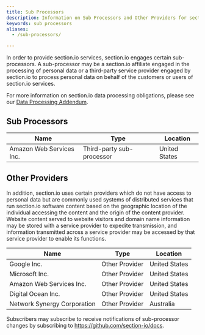```yaml
---
title: Sub Processors
description: Information on Sub Processors and Other Providers for section.io
keywords: sub processors
aliases:
  - /sub-processors/

---
```


In order to provide section.io services, section.io engages certain sub-processors. A sub-processor may be a section.io affiliate engaged in the processing of personal data or a third-party service provider engaged by section.io to process personal data on behalf of the customers or users of section.io services.

For more information on section.io data processing obligations, please see our [Data Processing Addendum](https://www.section.io/legal-stuff/data-processing/).

## Sub Processors


| Name                       | Type                                               | Location           |
|----------------------------|--------------------------------------------------- |--------------------|
| Amazon Web Services Inc.   | Third-party sub-processor	                      | United States      |


## Other Providers

In addition, section.io uses certain providers which do not have access to personal data but are commonly used systems of distributed services that run section.io software content based on the geographic location of the individual accessing the content and the origin of the content provider. Website content served to website visitors and domain name information may be stored with a service provider to expedite transmission, and information transmitted across a service provider may be accessed by that service provider to enable its functions.

| Name                       | Type                                               | Location           |
|----------------------------|--------------------------------------------------- |--------------------|
| Google Inc.	             | Other Provider                                     | United States      |
| Microsoft Inc.             | Other Provider                                     | United States      |
| Amazon Web Services Inc.   | Other Provider                                     | United States      |
| Digital Ocean Inc.	     | Other Provider                                     | United States      |
| Network Synergy Corporation| Other Provider                                     | Australia          |


Subscribers may subscribe to receive notifications of sub-processor changes by subscribing to https://github.com/section-io/docs. 